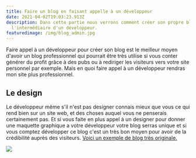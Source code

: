 ```yaml
---
title: Faire un blog en faisant appelle à un développeur
date: 2021-04-02T19:03:23.913Z
description: Dans cette partie nous verrons comment créer son propre blog par
  l'intermédiaire d'un développeur.
featuredimage: /img/blog_admin.jpg
---
```

Faire appel à un développeur pour créer son blog est le meilleur moyen d'avoir un blog professionnel qui pourrait être très utilise si vous conter générer du profit grâce à des pubs ou à rediriger les visiteurs vers votre site personnel par exemple. Mais en quoi faire appel à un développeur rendras mon site plus professionnel.

## Le design 

Le développeur même s'il n'est pas designer connais mieux que vous ce qui rend bien sur un site web, et des choses auquel vous ne penserais certainement pas. Et si vous faite en plus appel à un designer pour donner une maquette graphique a votre développeur votre blog serras unique et si vous comptez développer ce blog c'est un très bon moyen pour avoir de la crédibilité auprès des visiteurs. [Voici un exemple de blog très originale.](https://www.typeroom.eu/)

![](/img/blog_original.jpg)